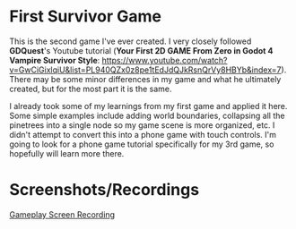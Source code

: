 # First Survivor Game

This is the second game I've ever created. I very closely followed **GDQuest**'s Youtube tutorial (**Your First 2D GAME From Zero in Godot 4 **Vampire Survivor Style****: https://www.youtube.com/watch?v=GwCiGixlqiU&list=PL940QZx0z8pe1tEdJdQJkRsnQrVy8HBYb&index=7). There may be some minor differences in my game and what he ultimately created, but for the most part it is the same. 

I already took some of my learnings from my first game and applied it here. Some simple examples include adding world boundaries, collapsing all the pinetrees into a single node so my game scene is more organized, etc. I didn't attempt to convert this into a phone game with touch controls. I'm going to look for a phone game tutorial specifically for my 3rd game, so hopefully will learn more there. 

# Screenshots/Recordings

[Gameplay Screen Recording](./GDQuest_Survivor_ScreenRecording.mp4)